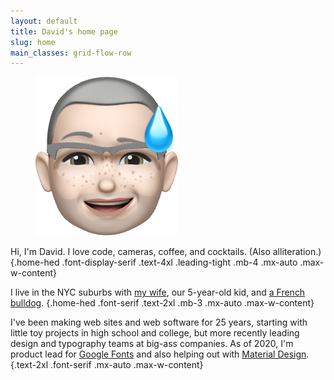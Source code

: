 ```yaml
---
layout: default
title: David's home page
slug: home
main_classes: grid-flow-row
---
```


<figure class="w-32 mx-auto mb-6">
<img src="./images/memoji.png" class="max-w-full">
</figure>

Hi, I'm David. I love code, cameras, coffee, and cocktails. (Also alliteration.) {.home-hed .font-display-serif .text-4xl .leading-tight .mb-4 .mx-auto .max-w-content}

I live in the NYC suburbs with [my wife](https://instagram.com/jdweinmann), our 5-year-old kid, and [a French bulldog](https://instagram.com/johnny.cash.frenchie). {.home-hed .font-serif .text-2xl .mb-3 .mx-auto .max-w-content}

I've been making web sites and web software for 25 years, starting with little toy projects in high school and college, but more recently leading design and typography teams at big-ass companies. As of 2020, I'm product lead for [Google Fonts](https://fonts.google.com) and also helping out with [Material Design](https://material.io). {.text-2xl .font-serif .mx-auto .max-w-content}